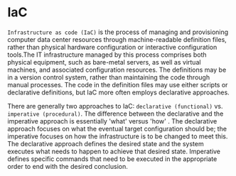 # IaC

`Infrastructure as code (IaC)` is the process of managing and provisioning computer data center resources through machine-readable definition files, rather than physical hardware configuration or interactive configuration tools.The IT infrastructure managed by this process comprises both physical equipment, such as bare-metal servers, as well as virtual machines, and associated configuration resources. The definitions may be in a version control system, rather than maintaining the code through manual processes. The code in the definition files may use either scripts or declarative definitions, but IaC more often employs declarative approaches.

There are generally two approaches to IaC: `declarative (functional)` vs. `imperative (procedural)`. The difference between the declarative and the imperative approach is essentially 'what' versus 'how' . The declarative approach focuses on what the eventual target configuration should be; the imperative focuses on how the infrastructure is to be changed to meet this. The declarative approach defines the desired state and the system executes what needs to happen to achieve that desired state. Imperative defines specific commands that need to be executed in the appropriate order to end with the desired conclusion.
